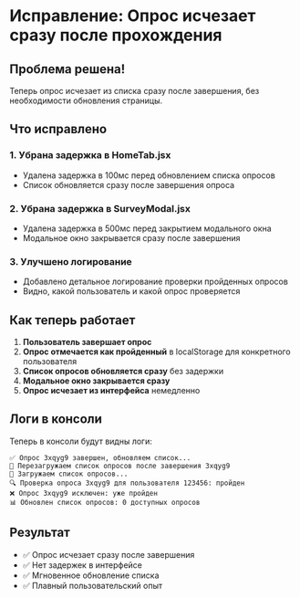 # Исправление: Опрос исчезает сразу после прохождения

## Проблема решена!

Теперь опрос исчезает из списка сразу после завершения, без необходимости обновления страницы.

## Что исправлено

### 1. **Убрана задержка в HomeTab.jsx**
- Удалена задержка в 100мс перед обновлением списка опросов
- Список обновляется сразу после завершения опроса

### 2. **Убрана задержка в SurveyModal.jsx**
- Удалена задержка в 500мс перед закрытием модального окна
- Модальное окно закрывается сразу после завершения

### 3. **Улучшено логирование**
- Добавлено детальное логирование проверки пройденных опросов
- Видно, какой пользователь и какой опрос проверяется

## Как теперь работает

1. **Пользователь завершает опрос**
2. **Опрос отмечается как пройденный** в localStorage для конкретного пользователя
3. **Список опросов обновляется сразу** без задержки
4. **Модальное окно закрывается сразу**
5. **Опрос исчезает из интерфейса** немедленно

## Логи в консоли

Теперь в консоли будут видны логи:
```
✅ Опрос 3xqyg9 завершен, обновляем список...
🔄 Перезагружаем список опросов после завершения 3xqyg9
🔄 Загружаем список опросов...
🔍 Проверка опроса 3xqyg9 для пользователя 123456: пройден
❌ Опрос 3xqyg9 исключен: уже пройден
📊 Обновлен список опросов: 0 доступных опросов
```

## Результат

- ✅ Опрос исчезает сразу после завершения
- ✅ Нет задержек в интерфейсе
- ✅ Мгновенное обновление списка
- ✅ Плавный пользовательский опыт
